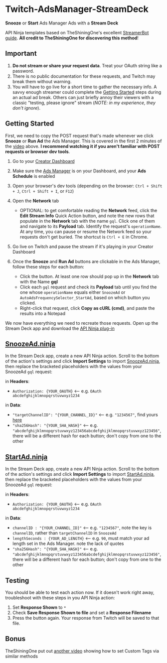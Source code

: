 # Twitch-AdsManager-StreamDeck
**Snooze** or **Start** Ads Manager Ads with a **Stream Deck**

API Ninja templates based on TheShiningOne's excellent [StreamerBot guide](https://www.youtube.com/watch?v=ORb1EGwZRPA). **All credit to TheShiningOne for discovering this method**!

## Important
1. **Do not stream or share your request data**. Treat your OAuth string like a password.
2. There is no public documentation for these requests, and Twitch may break them without warning.
3. You will have to go live for a short time to gather the necessary info. A savvy enough streamer could complete the [Getting Started](#getting-started) steps during an actual ad break. Others can just briefly annoy their viewers with a classic "testing, please ignore" stream (*NOTE: in my experience, they don't ignore*).

## Getting Started

First, we need to copy the POST request that's made whenever we click **Snooze** or **Run Ad** the Ads Manager. This is covered in the first 2 minutes of the [video](https://www.youtube.com/watch?v=ORb1EGwZRPA) above. **I recommend watching it if you aren't familiar with POST requests or browser dev tools**.

1. Go to your [Creator Dashboard](https://dashboard.twitch.tv/u/maclunkeyculkin/stream-manager)
2. Make sure the [Ads Manager](https://help.twitch.tv/s/article/ads-manager) is on your Dashboard, and your **Ads Schedule** is enabled
3. Open your browser's dev tools (depending on the browser: `Ctrl + Shift + J`, `Ctrl + Shift + I`, or `F12`)
4. Open the **Network** tab

   - OPTIONAL: to get comfortable reading the **Network** feed, click the **Edit Stream Info** Quick Action button, and note the new rows that populate in the **Network** tab with the name `gql`. Click one of them and navigate to its **Payload** tab. Identify the request's `operationName`. At any time, you can pause or resume the Network feed so your requests don't get buried. The shortcut is `Ctrl + E` in Chrome.

5. Go live on Twitch and pause the stream if it's playing in your Creator Dashboard
6. Once the **Snooze** and **Run Ad** buttons are clickable in the Ads Manager, follow these steps for each button:
   * Click the button. At least one row should pop up in the **Network** tab with the Name **gql**
   * Click each `gql` request and check its **Payload** tab until you find the one whose `operationName` equals either `SnoozeAd` or `AutoAdsFrequencySelector_StartAd`, based on which button you clicked.
   * Right-click that request, click **Copy as cURL (cmd)**, and paste the results into a Notepad

We now have everything we need to recreate those requests. Open up the Stream Deck app and download the [API Ninja plug-in](https://apps.elgato.com/plugins/com.barraider.apininja)

## [SnoozeAd.ninja](SnoozeAd.ninja)
In the Stream Deck app, create a new API Ninja action. Scroll to the bottom of the action's settings and click **Import Settings** to import [SnoozeAd.ninja](SnoozeAd.ninja), then replace the bracketed placeholders with the values from your SnoozeAd `gql` request:

in **Headers**:

* `Authorization: {YOUR_OAUTH}` <-- e.g. `OAuth abcdefghijklmnopqrstuvwxyz1234`

in **Data**:
* `"targetChannelID": "{YOUR_CHANNEL_ID}"` <-- e.g. `"1234567"`, find yours [here](https://www.streamweasels.com/tools/convert-twitch-username-to-user-id/)
* `"sha256Hash": "{YOUR_SHA_HASH}"` <-- e.g. `"abcdefghijklmnopqrstuvwxyz123456abcdefghijklmnopqrstuvwxyz123456"`, there will be a different hash for each button; don't copy from one to the other

## [StartAd.ninja](StartAd.ninja)
In the Stream Deck app, create a new API Ninja action. Scroll to the bottom of the action's settings and click **Import Settings** to import [StartAd.ninja](StartAd.ninja), then replace the bracketed placeholders with the values from your SnoozeAd `gql` request:

in **Headers**:

* `Authorization: {YOUR_OAUTH}` <-- e.g. `OAuth abcdefghijklmnopqrstuvwxyz1234`
	
in **Data**:

* `channelID : "{YOUR_CHANNEL_ID}"` <-- e.g. `"1234567"`, note the key is `channelID`, rather than `targetChannelID` in `SnoozeAd`
* `lengthSeconds : {YOUR_AD_LENGTH}` <-- e.g. `90`, must match your ad length set in the Ads Manager. note the lack of quotes
* `"sha256Hash": "{YOUR_SHA_HASH}"` <-- e.g. `"abcdefghijklmnopqrstuvwxyz123456abcdefghijklmnopqrstuvwxyz123456"`, there will be a different hash for each button; don't copy from one to the other
	
## Testing
You should be able to test each action now. If it doesn't work right away, troubleshoot with these steps in you API Ninja action:
1. Set **Response Shown** to `*`
2. Check **Save Response Shown to file** and set a **Response Filename**
3. Press the button again. Your response from Twitch will be saved to that file.
	
## Bonus
TheShiningOne put out [another video](https://www.youtube.com/watch?v=eRY6V1ssGkk) showing how to set Custom Tags via similar methods

